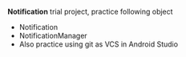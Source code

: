 **Notification** trial project, practice following object
* Notification
* NotificationManager
* Also practice using git as VCS in Android Studio
